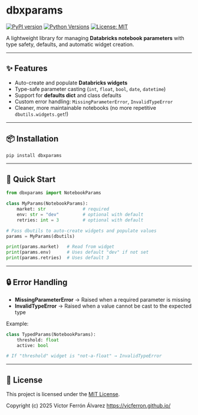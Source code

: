 # dbxparams

[![PyPI version](https://badge.fury.io/py/dbxparams.svg)](https://pypi.org/project/dbxparams/)
[![Python Versions](https://img.shields.io/pypi/pyversions/dbxparams.svg)](https://pypi.org/project/dbxparams/)
[![License: MIT](https://img.shields.io/badge/License-MIT-yellow.svg)](https://opensource.org/licenses/MIT)

A lightweight library for managing **Databricks notebook parameters** with type safety, defaults, and automatic widget creation.

---

## ✨ Features

- Auto-create and populate **Databricks widgets**
- Type-safe parameter casting (`int`, `float`, `bool`, `date`, `datetime`)
- Support for **defaults dict** and class defaults
- Custom error handling: `MissingParameterError`, `InvalidTypeError`
- Cleaner, more maintainable notebooks (no more repetitive `dbutils.widgets.get`!)

---

## 📦 Installation

```bash
pip install dbxparams
```

---

## 🚀 Quick Start

```python
from dbxparams import NotebookParams

class MyParams(NotebookParams):
    market: str              # required
    env: str = "dev"         # optional with default
    retries: int = 3         # optional with default

# Pass dbutils to auto-create widgets and populate values
params = MyParams(dbutils)

print(params.market)   # Read from widget
print(params.env)      # Uses default "dev" if not set
print(params.retries)  # Uses default 3
```

---

## 🔒 Error Handling

- **MissingParameterError** → Raised when a required parameter is missing
- **InvalidTypeError** → Raised when a value cannot be cast to the expected type

Example:
```python
class TypedParams(NotebookParams):
    threshold: float
    active: bool

# If "threshold" widget is "not-a-float" → InvalidTypeError
```

---


## 📜 License

This project is licensed under the [MIT License](LICENSE).

Copyright (c) 2025 Víctor Ferrón Álvarez
https://vicferron.github.io/
